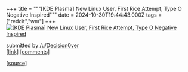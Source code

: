 +++
title = """[KDE Plasma] New Linux User, First Rice Attempt, Type O Negative Inspired"""
date = 2024-10-30T19:44:43.000Z
tags = ["reddit","wm"]
+++
[![[KDE Plasma] New Linux User, First Rice Attempt, Type O Negative Inspired](https://preview.redd.it/twep2cr76yxd1.png?width=640&crop=smart&auto=webp&s=9231a003b8fce77430e086338b7b2eeb8e8e5787 "[KDE Plasma] New Linux User, First Rice Attempt, Type O Negative Inspired")](https://www.reddit.com/r/unixporn/comments/1gfvedl/kde_plasma_new_linux_user_first_rice_attempt_type/)

submitted by [/u/Decision0ver](https://www.reddit.com/user/Decision0ver)  
[\[link\]](https://i.redd.it/twep2cr76yxd1.png) [\[comments\]](https://www.reddit.com/r/unixporn/comments/1gfvedl/kde_plasma_new_linux_user_first_rice_attempt_type/)

[[source]](https://www.reddit.com/r/unixporn/comments/1gfvedl/kde_plasma_new_linux_user_first_rice_attempt_type/)
